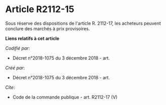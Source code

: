 # Article R2112-15

Sous réserve des dispositions de l'article R. 2112-17, les acheteurs peuvent conclure des marchés à prix provisoires.

**Liens relatifs à cet article**

_Codifié par_:

  - Décret n°2018-1075 du 3 décembre 2018 - art.

_Créé par_:

  - Décret n°2018-1075 du 3 décembre 2018 - art.

_Cite_:

  - Code de la commande publique - art. R2112-17 (V)
